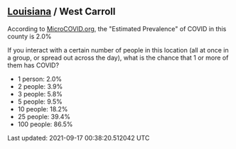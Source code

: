 
## [Louisiana](/united-states/louisiana) / West Carroll

According to [MicroCOVID.org](http://microcovid.org),
the "Estimated Prevalence" of COVID in this county is 2.0%

If you interact with a certain number of people in this location
(all at once in a group, or spread out across the day), what is the chance that
1 or more of them has COVID?

- 1 person: 2.0%
- 2 people: 3.9%
- 3 people: 5.8%
- 5 people: 9.5%
- 10 people: 18.2%
- 25 people: 39.4%
- 100 people: 86.5%

Last updated: 2021-09-17 00:38:20.512042 UTC

